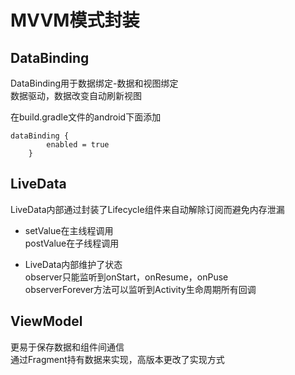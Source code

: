 # MVVM模式封装
## DataBinding
DataBinding用于数据绑定-数据和视图绑定  
数据驱动，数据改变自动刷新视图

在build.gradle文件的android下面添加
```
dataBinding {
        enabled = true
    }
```

## LiveData
LiveData内部通过封装了Lifecycle组件来自动解除订阅而避免内存泄漏  

* setValue在主线程调用  
postValue在子线程调用

* LiveData内部维护了状态  
observer只能监听到onStart，onResume，onPuse  
observerForever方法可以监听到Activity生命周期所有回调

## ViewModel
更易于保存数据和组件间通信  
通过Fragment持有数据来实现，高版本更改了实现方式